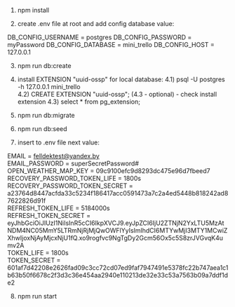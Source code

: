 
1) npm install

2) create .env file at root and add config database value:

  DB_CONFIG_USERNAME = postgres
  DB_CONFIG_PASSWORD = myPassword
  DB_CONFIG_DATABASE = mini_trello
  DB_CONFIG_HOST = 127.0.0.1

3) npm run db:create

4) install EXTENSION "uuid-ossp" for local database:
  4.1) psql -U postgres -h 127.0.0.1 mini_trello       
  4.2) CREATE EXTENSION "uuid-ossp";
    (4.3 - optional) - check install extension
  4.3) select * from pg_extension;

5) npm run db:migrate

6) npm run db:seed

7) insert to .env file next value:

  EMAIL = felldektest@yandex.by  
  EMAIL_PASSWORD = superSecretPassword#  
  OPEN_WEATHER_MAP_KEY = 09c9100efc9d8293dc475e96d7fbeed7  
  RECOVERY_PASSWORD_TOKEN_LIFE = 1800s  
  RECOVERY_PASSWORD_TOKEN_SECRET = a23764d8447acfda33c5234f186417acc0591473a7c2a4ed5448b818242ad87622826d91f  
  REFRESH_TOKEN_LIFE = 5184000s  
  REFRESH_TOKEN_SECRET = eyJhbGciOiJIUzI1NiIsInR5cCI6IkpXVCJ9.eyJpZCI6IjU2ZTNjN2YxLTU5MzAtNDM4NC05MmY5LTRmNjRjMjQwOWFlYyIsImlhdCI6MTYwMjI3MTY1MCwiZXhwIjoxNjAyMjcxNjU1fQ.xo9rogfvc9NgTgDy2Gcm56Ox5c5S8zrJVGvqK4umv2A  
  TOKEN_LIFE = 1800s  
  TOKEN_SECRET = 601af7d42208e2626fad09c3cc72cd07ed9faf7947491e5378fc22b747aea1c1b63b50f6678c2f3d3c36e454aa2940e110213de32e33c53a7563b09a7ddf1de2  

8) npm run start
